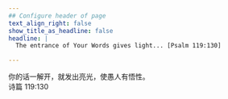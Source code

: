 ```yaml
---
## Configure header of page
text_align_right: false
show_title_as_headline: false
headline: |
  The entrance of Your Words gives light... [Psalm 119:130]  

---
```


<!-- this is a subheadline -->


你的话一解开，就发出亮光，使愚人有悟性。  
诗篇 119:130